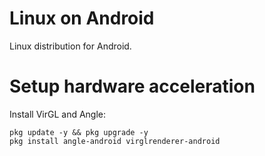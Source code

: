 # Linux on Android
Linux distribution for Android.

# Setup hardware acceleration

Install VirGL and Angle:
```
pkg update -y && pkg upgrade -y
pkg install angle-android virglrenderer-android
```
